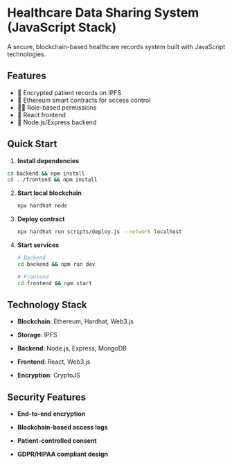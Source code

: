 # Healthcare Data Sharing System (JavaScript Stack)

A secure, blockchain-based healthcare records system built with JavaScript technologies.

## Features

- 🔐 Encrypted patient records on IPFS
- 🔗 Ethereum smart contracts for access control
- 👨‍⚕️ Role-based permissions
- 📱 React frontend
- 🚀 Node.js/Express backend

## Quick Start

1. **Install dependencies**
```bash
cd backend && npm install
cd ../frontend && npm install
```
2. **Start local blockchain**
   ```bash
   npx hardhat node
   ```
3. **Deploy contract**
   ```bash
   npx hardhat run scripts/deploy.js --network localhost
   ```
4. **Start services**
   ```bash
   # Backend
   cd backend && npm run dev

   # Frontend  
   cd frontend && npm start
## Technology Stack
- **Blockchain**: Ethereum, Hardhat, Web3.js

- **Storage**: IPFS

- **Backend**: Node.js, Express, MongoDB

- **Frontend**: React, Web3.js

- **Encryption**: CryptoJS
## Security Features
- **End-to-end encryption**

- **Blockchain-based access logs**

- **Patient-controlled consent**

- **GDPR/HIPAA compliant design**
